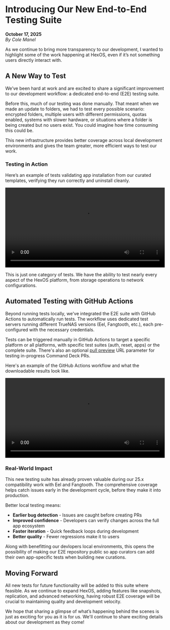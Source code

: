 # Introducing Our New End-to-End Testing Suite

**October 17, 2025**  
*By Cole Manel*

As we continue to bring more transparency to our development, I wanted to highlight some of the work happening at HexOS, even if it’s not something users directly interact with.

## A New Way to Test

We’ve been hard at work and are excited to share a significant improvement to our development workflow: a dedicated end-to-end (E2E) testing suite.  

Before this, much of our testing was done manually. That meant when we made an update to folders, we had to test every possible scenario: encrypted folders, multiple users with different permissions, quotas enabled, systems with slower hardware, or situations where a folder is being created but no users exist. You could imagine how time consuming this could be.  

This new infrastructure provides better coverage across local development environments and gives the team greater, more efficient ways to test our work. 

### Testing in Action

Here’s an example of tests validating app installation from our curated templates, verifying they run correctly and uninstall cleanly.  

<video controls style="width: 100%; max-width: 800px;">
  <source src="/assets/videos/e2e-install-test.mov" type="video/mp4">
  Your browser does not support the video tag.
</video>

This is just one category of tests.
We have the ability to test nearly every aspect of the HexOS platform, from storage operations to network configurations.

## Automated Testing with GitHub Actions

Beyond running tests locally, we've integrated the E2E suite with GitHub Actions to automatically run tests. The workflow uses dedicated test servers running different TrueNAS versions (Eel, Fangtooth, etc.), each pre-configured with the necessary credentials.

Tests can be triggered manually in GitHub Actions to target a specific platform or all platforms, with specific test suites (auth, reset, apps) or the complete suite. There's also an optional [pull preview](/community/how-to-contribute/#preview-your-changes-with-pullpreview) URL parameter for testing in-progress Command Deck PRs.

Here's an example of the GitHub Actions workflow and what the downloadable results look like. 

<video controls style="width: 100%; max-width: 800px;">
  <source src="/assets/videos/e2e-action-demo.mov" type="video/mp4">
  Your browser does not support the video tag.
</video>

### Real-World Impact

This new testing suite has already proven valuable during our 25.x compatibility work with Eel and Fangtooth. The comprehensive coverage helps catch issues early in the development cycle, before they make it into production.

Better local testing means:
- **Earlier bug detection** - Issues are caught before creating PRs  
- **Improved confidence** - Developers can verify changes across the full app ecosystem  
- **Faster iteration** - Quick feedback loops during development  
- **Better quality** - Fewer regressions make it to users  

Along with benefitting our devlopers local environments, this opens the possibility of making our E2E repository public so app curators can add their own app-specific tests when building new curations.

## Moving Forward

All new tests for future functionality will be added to this suite where feasible. As we continue to expand HexOS, adding features like snapshots, replication, and advanced networking, having robust E2E coverage will be crucial to maintaining quality and development velocity.

We hope that sharing a glimpse of what’s happening behind the scenes is just as exciting for you as it is for us. We'll continue to share exciting details about our development as they come!
